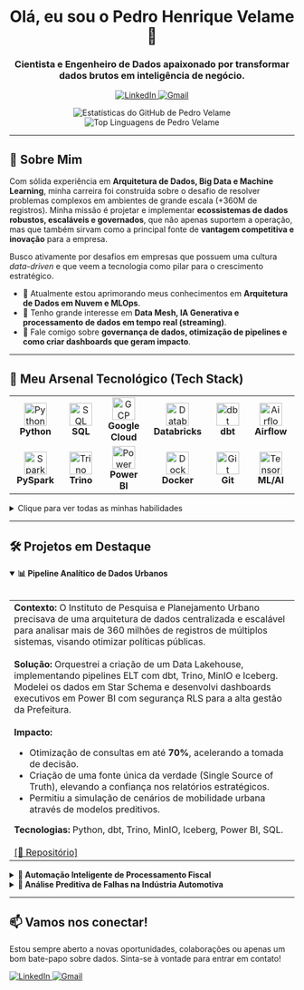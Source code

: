 <h1 align="center">Olá, eu sou o Pedro Henrique Velame 👋</h1>
<h3 align="center">Cientista e Engenheiro de Dados apaixonado por transformar dados brutos em inteligência de negócio.</h3>

<p align="center">
  <a href="https://www.linkedin.com/in/pedro-h-velame/" target="_blank">
    <img src="https://img.shields.io/badge/LinkedIn-0A66C2?style=for-the-badge&logo=linkedin&logoColor=white" alt="LinkedIn">
  </a>
  <a href="mailto:pedrovelame123@gmail.com">
    <img src="https://img.shields.io/badge/Gmail-D14836?style=for-the-badge&logo=gmail&logoColor=white" alt="Gmail">
  </a>
  </p>

<p align="center">
  <img src="https://github-readme-stats.vercel.app/api?username=pedrohvel&show_icons=true&theme=dracula&include_all_commits=true&count_private=true" alt="Estatísticas do GitHub de Pedro Velame"/>
  <img src="https://github-readme-stats.vercel.app/api/top-langs/?username=pedrohvel&layout=compact&langs_count=8&theme=dracula" alt="Top Linguagens de Pedro Velame"/>
</p>

---

## 🎯 Sobre Mim

Com sólida experiência em **Arquitetura de Dados, Big Data e Machine Learning**, minha carreira foi construída sobre o desafio de resolver problemas complexos em ambientes de grande escala (+360M de registros). Minha missão é projetar e implementar **ecossistemas de dados robustos, escaláveis e governados**, que não apenas suportem a operação, mas que também sirvam como a principal fonte de **vantagem competitiva e inovação** para a empresa.

Busco ativamente por desafios em empresas que possuem uma cultura *data-driven* e que veem a tecnologia como pilar para o crescimento estratégico.

- 🔭 Atualmente estou aprimorando meus conhecimentos em **Arquitetura de Dados em Nuvem e MLOps**.
- 🌱 Tenho grande interesse em **Data Mesh, IA Generativa e processamento de dados em tempo real (streaming)**.
- 💬 Fale comigo sobre **governança de dados, otimização de pipelines e como criar dashboards que geram impacto**.

---

## 🚀 Meu Arsenal Tecnológico (Tech Stack)

<table width="100%">
  <tr>
    <td align="center" width="150">
      <img src="https://cdn.jsdelivr.net/gh/devicons/devicon/icons/python/python-original.svg" width="40" height="40" alt="Python" />
      <br><strong>Python</strong>
    </td>
    <td align="center" width="150">
      <img src="https://cdn.jsdelivr.net/gh/devicons/devicon/icons/postgresql/postgresql-original.svg" width="40" height="40" alt="SQL" />
      <br><strong>SQL</strong>
    </td>
    <td align="center" width="150">
      <img src="https://www.vectorlogo.zone/logos/google_cloud/google_cloud-icon.svg" width="40" height="40" alt="GCP" />
      <br><strong>Google Cloud</strong>
    </td>
    <td align="center" width="150">
      <img src="https://www.vectorlogo.zone/logos/databricks/databricks-icon.svg" width="40" height="40" alt="Databricks" />
      <br><strong>Databricks</strong>
    </td>
    <td align="center" width="150">
      <img src="https://static-00.iconduck.com/assets.00/dbt-icon-2048x1837-p1a6c0ax.png" width="40" height="40" alt="dbt" />
      <br><strong>dbt</strong>
    </td>
    <td align="center" width="150">
      <img src="https://cdn.jsdelivr.net/gh/devicons/devicon/icons/apacheairflow/apacheairflow-original.svg" width="40" height="40" alt="Airflow" />
      <br><strong>Airflow</strong>
    </td>
  </tr>
  <tr>
    <td align="center" width="150">
      <img src="https://www.vectorlogo.zone/logos/apache_spark/apache_spark-icon.svg" width="40" height="40" alt="Spark" />
      <br><strong>PySpark</strong>
    </td>
    <td align="center" width="150">
      <img src="https://trino.io/assets/images/trino-logo/trino-logo-g.svg" width="40" height="40" alt="Trino" />
      <br><strong>Trino</strong>
    </td>
    <td align="center" width="150">
      <img src="https://powerbi.microsoft.com/pictures/shared/social/social-default-image.png" width="40" height="40" alt="Power BI" />
      <br><strong>Power BI</strong>
    </td>
    <td align="center" width="150">
      <img src="https://cdn.jsdelivr.net/gh/devicons/devicon/icons/docker/docker-original.svg" width="40" height="40" alt="Docker" />
      <br><strong>Docker</strong>
    </td>
    <td align="center" width="150">
      <img src="https://cdn.jsdelivr.net/gh/devicons/devicon/icons/git/git-original.svg" width="40" height="40" alt="Git" />
      <br><strong>Git</strong>
    </td>
    <td align="center" width="150">
      <img src="https://cdn.jsdelivr.net/gh/devicons/devicon/icons/tensorflow/tensorflow-original.svg" width="40" height="40" alt="TensorFlow" />
      <br><strong>ML/AI</strong>
    </td>
  </tr>
</table>

<details>
  <summary>Clique para ver todas as minhas habilidades</summary>
  
  - **Linguagens:** Python (Pandas, PySpark, Scikit-learn), SQL (Avançado)
  - **Cloud:** Google Cloud (BigQuery, Dataflow, Cloud Storage, Vertex AI), AWS (S3, Glue, Redshift), Azure (Data Factory, Databricks)
  - **Big Data & Pipelines:** dbt, Trino, Apache Spark, Apache Iceberg, MinIO, Kafka, Hadoop
  - **Orquestração:** Airflow, Azure Data Factory, CI/CD para Dados (DataOps)
  - **BI & Visualização:** Power BI (DAX, Power Query, RLS), Tableau, Looker Studio
  - **ML & IA:** Modelos Preditivos (Regressão, Séries Temporais, Classificação), MLOps (MLflow), TensorFlow, Keras
  - **Modelagem & Governança:** Data Warehouse (Star Schema), Data Lakehouse, Data Mesh, Linhagem e Qualidade de Dados
</details>

---

## 🛠️ Projetos em Destaque

<details open>
<summary><strong>📊 Pipeline Analítico de Dados Urbanos</strong></summary>
<br>
<table>
  <tr>
    <td>
      <strong>Contexto:</strong> O Instituto de Pesquisa e Planejamento Urbano precisava de uma arquitetura de dados centralizada e escalável para analisar mais de 360 milhões de registros de múltiplos sistemas, visando otimizar políticas públicas.
      <br><br>
      <strong>Solução:</strong> Orquestrei a criação de um Data Lakehouse, implementando pipelines ELT com dbt, Trino, MinIO e Iceberg. Modelei os dados em Star Schema e desenvolvi dashboards executivos em Power BI com segurança RLS para a alta gestão da Prefeitura.
      <br><br>
      <strong>Impacto:</strong>
      <ul>
        <li>Otimização de consultas em até <strong>70%</strong>, acelerando a tomada de decisão.</li>
        <li>Criação de uma fonte única da verdade (Single Source of Truth), elevando a confiança nos relatórios estratégicos.</li>
        <li>Permitiu a simulação de cenários de mobilidade urbana através de modelos preditivos.</li>
      </ul>
      <strong>Tecnologias:</strong> Python, dbt, Trino, MinIO, Iceberg, Power BI, SQL.
      <br><br>
      <a href="LINK_PARA_O_REPOSITORIO_1">[🔗 Repositório]</a>
    </td>
  </tr>
</table>
</details>

<details>
<summary><strong>🧾 Automação Inteligente de Processamento Fiscal</strong></summary>
<br>
<table>
  <tr>
    <td>
      <strong>Contexto:</strong> O processo manual de tratamento de notas fiscais (XML) era lento, sujeito a erros e gerava um gargalo de 30% no tempo de análise financeira e fiscal da empresa.
      <br><br>
      <strong>Solução:</strong> Redesenhei e automatizei todo o fluxo, desenvolvendo scripts em Python e SQL para extração, tratamento, reconciliação e armazenamento dos dados em um modelo dimensional otimizado para análises.
      <br><br>
      <strong>Impacto:</strong>
      <ul>
        <li>Redução de <strong>30%</strong> no tempo gasto em análises fiscais.</li>
        <li>Diminuição de inconsistências financeiras em mais de <strong>40%</strong>.</li>
        <li>Aumento da precisão e confiabilidade dos dados para auditorias externas.</li>
      </ul>
      <strong>Tecnologias:</strong> Python, SQL, Power BI (RLS).
      <br><br>
      <a href="LINK_PARA_O_REPOSITORIO_2">[🔗 Repositório]</a>
    </td>
  </tr>
</table>
</details>

<details>
<summary><strong>🚗 Análise Preditiva de Falhas na Indústria Automotiva</strong></summary>
<br>
<table>
  <tr>
    <td>
      <strong>Contexto:</strong> Em projetos de P&D na Ford, era crucial identificar padrões e prever potenciais falhas em veículos para reduzir custos com recalls e aumentar a confiabilidade dos testes.
      <br><br>
      <strong>Solução:</strong> Apliquei técnicas estatísticas avançadas (clusterização, regressão) e modelos de séries temporais para analisar dados de engenharia, supply chain e qualidade. Estruturei pipelines na Google Cloud (BigQuery, Dataflow) para processar os dados e treinar os modelos.
      <br><br>
      <strong>Impacto:</strong>
      <ul>
        <li>Aumento da confiabilidade dos testes de P&D.</li>
        <li>Criação de um sistema de alerta preditivo para potenciais falhas mecânicas.</li>
        <li>Dashboards em Tableau e Power BI para monitoramento de KPIs de performance fabril e manutenção preventiva.</li>
      </ul>
      <strong>Tecnologias:</strong> Python (Scikit-learn), SQL, GCP (BigQuery, Dataflow), Tableau, Power BI.
      <br><br>
      <a href="LINK_PARA_O_REPOSITORIO_3">[🔗 Repositório]</a>
    </td>
  </tr>
</table>
</details>

---

## 📫 Vamos nos conectar!

Estou sempre aberto a novas oportunidades, colaborações ou apenas um bom bate-papo sobre dados. Sinta-se à vontade para entrar em contato!

<p>
  <a href="https://www.linkedin.com/in/pedro-h-velame/" target="_blank">
    <img src="https://img.shields.io/badge/LinkedIn-0A66C2?style=for-the-badge&logo=linkedin&logoColor=white" alt="LinkedIn">
  </a>
  <a href="mailto:pedrovelame123@gmail.com">
    <img src="https://img.shields.io/badge/Gmail-D14836?style=for-the-badge&logo=gmail&logoColor=white" alt="Gmail">
  </a>
</p>
